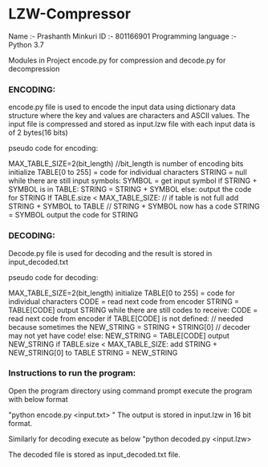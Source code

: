 # LZW-Compressor

  
Name :- Prashanth Minkuri
ID :- 801166901
Programming language :- Python 3.7

Modules in Project
encode.py for compression and decode.py for decompression




### ENCODING:

encode.py file is used to encode the input data using dictionary data structure
where the key and values are characters and ASCII values.
The input file is compressed and stored as input.lzw file with each input data
is of 2 bytes(16 bits)

pseudo code for encoding:

  MAX_TABLE_SIZE=2(bit_length) //bit_length is number of encoding bits
  initialize TABLE[0 to 255] = code for individual characters
  STRING = null
  while there are still input symbols:
  SYMBOL = get input symbol
  if STRING + SYMBOL is in TABLE:
  STRING = STRING + SYMBOL
  else:
  output the code for STRING
  If TABLE.size < MAX_TABLE_SIZE: // if table is not full
  add STRING + SYMBOL to TABLE // STRING + SYMBOL now has a code
  STRING = SYMBOL
  output the code for STRING


### DECODING:
 
Decode.py file is used for decoding  and the result is stored in input_decoded.txt




pseudo code for decoding:

MAX_TABLE_SIZE=2(bit_length)
initialize TABLE[0 to 255] = code for individual characters
CODE = read next code from encoder
STRING = TABLE[CODE]
output STRING
while there are still codes to receive:
CODE = read next code from encoder
if TABLE[CODE] is not defined: // needed because sometimes the
NEW_STRING = STRING + STRING[0] // decoder may not yet have code!
else:
NEW_STRING = TABLE[CODE]
output NEW_STRING
if TABLE.size < MAX_TABLE_SIZE:
add STRING + NEW_STRING[0] to TABLE
STRING = NEW_STRING


### Instructions to run the program:

Open the program directory  using command prompt execute the program with below format

"python encode.py <input.txt> <bit-length> "
The output is stored in input.lzw in 16 bit format.

Similarly for decoding execute as below
"python decoded.py  <input.lzw> <bit-length>

The decoded file is stored as input_decoded.txt file.


